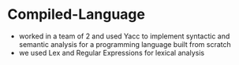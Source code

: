 # Compiled-Language
- worked in a team of 2 and used Yacc to implement syntactic and semantic analysis for a programming language built from scratch
- we used Lex and Regular Expressions for lexical analysis
